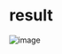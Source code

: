 # result

![image](https://user-images.githubusercontent.com/4667821/177387313-7846479a-c3c7-48f1-8b87-9ef1d8f2d676.png)

